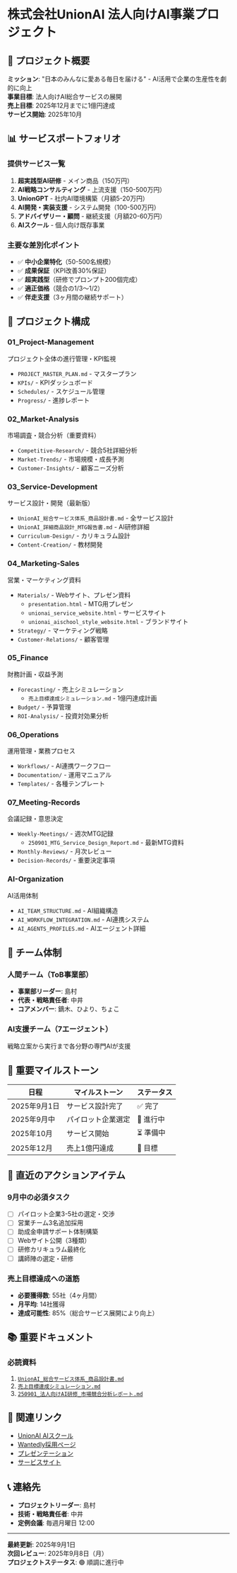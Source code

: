 # 株式会社UnionAI 法人向けAI事業プロジェクト

## 🎯 プロジェクト概要

**ミッション**: "日本のみんなに愛ある毎日を届ける" - AI活用で企業の生産性を劇的に向上  
**事業目標**: 法人向けAI総合サービスの展開  
**売上目標**: 2025年12月までに1億円達成  
**サービス開始**: 2025年10月  

## 📊 サービスポートフォリオ

### 提供サービス一覧
1. **超実践型AI研修** - メイン商品（150万円）
2. **AI戦略コンサルティング** - 上流支援（150-500万円）
3. **UnionGPT** - 社内AI環境構築（月額5-20万円）
4. **AI開発・実装支援** - システム開発（100-500万円）
5. **アドバイザリー・顧問** - 継続支援（月額20-60万円）
6. **AIスクール** - 個人向け既存事業

### 主要な差別化ポイント
- ✅ **中小企業特化**（50-500名規模）
- ✅ **成果保証**（KPI改善30%保証）
- ✅ **超実践型**（研修でプロンプト200個完成）
- ✅ **適正価格**（競合の1/3～1/2）
- ✅ **伴走支援**（3ヶ月間の継続サポート）

## 📁 プロジェクト構成

### 01_Project-Management
プロジェクト全体の進行管理・KPI監視
- `PROJECT_MASTER_PLAN.md` - マスタープラン
- `KPIs/` - KPIダッシュボード
- `Schedules/` - スケジュール管理
- `Progress/` - 進捗レポート

### 02_Market-Analysis
市場調査・競合分析（重要資料）
- `Competitive-Research/` - 競合5社詳細分析
- `Market-Trends/` - 市場規模・成長予測
- `Customer-Insights/` - 顧客ニーズ分析

### 03_Service-Development
サービス設計・開発（最新版）
- `UnionAI_総合サービス体系_商品設計書.md` - 全サービス設計
- `UnionAI_詳細商品設計_MTG報告書.md` - AI研修詳細
- `Curriculum-Design/` - カリキュラム設計
- `Content-Creation/` - 教材開発

### 04_Marketing-Sales
営業・マーケティング資料
- `Materials/` - Webサイト、プレゼン資料
  - `presentation.html` - MTG用プレゼン
  - `unionai_service_website.html` - サービスサイト
  - `unionai_aischool_style_website.html` - ブランドサイト
- `Strategy/` - マーケティング戦略
- `Customer-Relations/` - 顧客管理

### 05_Finance
財務計画・収益予測
- `Forecasting/` - 売上シミュレーション
  - `売上目標達成シミュレーション.md` - 1億円達成計画
- `Budget/` - 予算管理
- `ROI-Analysis/` - 投資対効果分析

### 06_Operations
運用管理・業務プロセス
- `Workflows/` - AI連携ワークフロー
- `Documentation/` - 運用マニュアル
- `Templates/` - 各種テンプレート

### 07_Meeting-Records
会議記録・意思決定
- `Weekly-Meetings/` - 週次MTG記録
  - `250901_MTG_Service_Design_Report.md` - 最新MTG資料
- `Monthly-Reviews/` - 月次レビュー
- `Decision-Records/` - 重要決定事項

### AI-Organization
AI活用体制
- `AI_TEAM_STRUCTURE.md` - AI組織構造
- `AI_WORKFLOW_INTEGRATION.md` - AI連携システム
- `AI_AGENTS_PROFILES.md` - AIエージェント詳細

## 👥 チーム体制

### 人間チーム（ToB事業部）
- **事業部リーダー**: 島村
- **代表・戦略責任者**: 中井
- **コアメンバー**: 鏑木、ひより、ちょこ

### AI支援チーム（7エージェント）
戦略立案から実行まで各分野の専門AIが支援

## 📅 重要マイルストーン

| 日程 | マイルストーン | ステータス |
|------|--------------|------------|
| 2025年9月1日 | サービス設計完了 | ✅ 完了 |
| 2025年9月中 | パイロット企業選定 | 🔄 進行中 |
| 2025年10月 | サービス開始 | ⏳ 準備中 |
| 2025年12月 | 売上1億円達成 | 🎯 目標 |

## 🚀 直近のアクションアイテム

### 9月中の必須タスク
- [ ] パイロット企業3-5社の選定・交渉
- [ ] 営業チーム3名追加採用
- [ ] 助成金申請サポート体制構築
- [ ] Webサイト公開（3種類）
- [ ] 研修カリキュラム最終化
- [ ] 講師陣の選定・研修

### 売上目標達成への道筋
- **必要獲得数**: 55社（4ヶ月間）
- **月平均**: 14社獲得
- **達成可能性**: 85%（総合サービス展開により向上）

## 📚 重要ドキュメント

### 必読資料
1. [`UnionAI_総合サービス体系_商品設計書.md`](03_Service-Development/UnionAI_総合サービス体系_商品設計書.md)
2. [`売上目標達成シミュレーション.md`](05_Finance/Forecasting/売上目標達成シミュレーション.md)
3. [`250901_法人向けAI研修_市場競合分析レポート.md`](02_Market-Analysis/Competitive-Research/250901_法人向けAI研修_市場競合分析レポート.md)

## 🔗 関連リンク

- [UnionAI AIスクール](https://aischool.co.jp/)
- [Wantedly採用ページ](https://www.wantedly.com/companies/company_330074)
- [プレゼンテーション](04_Marketing-Sales/Materials/presentation.html)
- [サービスサイト](04_Marketing-Sales/Materials/unionai_service_website.html)

## 📞 連絡先

- **プロジェクトリーダー**: 島村
- **技術・戦略責任者**: 中井
- **定例会議**: 毎週月曜日 12:00

---

**最終更新**: 2025年9月1日  
**次回レビュー**: 2025年9月8日（月）  
**プロジェクトステータス**: 🟢 順調に進行中
